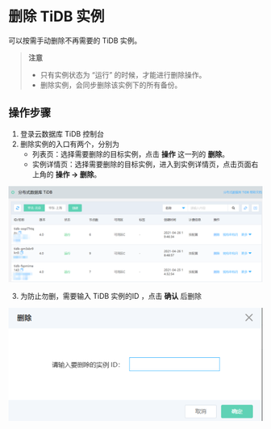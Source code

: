 # 删除 TiDB 实例
可以按需手动删除不再需要的 TiDB 实例。

> **注意**
> - 只有实例状态为 “运行” 的时候，才能进行删除操作。
> - 删除实例，会同步删除该实例下的所有备份。

## 操作步骤
1. 登录云数据库 TiDB 控制台
2. 删除实例的入口有两个，分别为
    * 列表页：选择需要删除的目标实例，点击 **操作** 这一列的 **删除**。
    * 实例详情页：选择需要删除的目标实例，进入到实例详情页，点击页面右上角的 **操作 -> 删除**。

![删除实例1](../../../../../image/TiDB/instance-list.png)

3. 为防止勿删，需要输入 TiDB 实例的ID ，点击 **确认** 后删除

![删除实例2](../../../../../image/TiDB/delete-instance.png)

